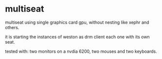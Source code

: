 # multiseat
multiseat using single graphics card gpu, without nesting like xephr and others.

it is starting the instances of weston as drm client each one with its own seat. 

tested with: two monitors on a nvdia 6200, two mouses and two keyboards.
